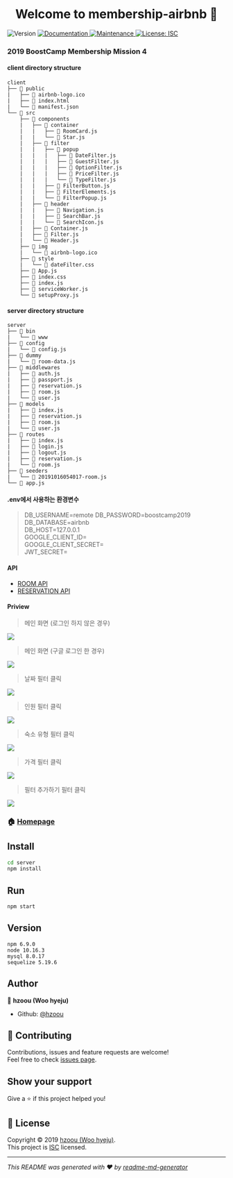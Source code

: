 <h1 align="center">Welcome to membership-airbnb 👋</h1>
<p>
  <img alt="Version" src="https://img.shields.io/badge/version-1.0.0-blue.svg?cacheSeconds=2592000" />
  <a href="https://github.com/hzoou/membership-airbnb#readme" target="_blank">
    <img alt="Documentation" src="https://img.shields.io/badge/documentation-yes-brightgreen.svg" />
  </a>
  <a href="https://github.com/hzoou/membership-airbnb/graphs/commit-activity" target="_blank">
    <img alt="Maintenance" src="https://img.shields.io/badge/Maintained%3F-yes-green.svg" />
  </a>
  <a href="https://github.com/hzoou/membership-airbnb/blob/master/LICENSE" target="_blank">
    <img alt="License: ISC" src="https://img.shields.io/github/license/hzoou/membership-airbnb" />
  </a>
</p>

### 2019 BoostCamp Membership Mission 4
#### client directory structure
  ```
  client
  ├── 📂 public
  |   ├── 📄 airbnb-logo.ico
  |   ├── 📄 index.html
  |   └── 📄 manifest.json
  └── 📂 src
      ├── 📂 components
      |   ├── 📂 container
      |   |   ├── 📄 RoomCard.js
      |   |   └── 📄 Star.js
      |   ├── 📂 filter
      |   |   ├── 📂 popup
      |   |   |   ├── 📄 DateFilter.js
      |   |   |   ├── 📄 GuestFilter.js
      |   |   |   ├── 📄 OptionFilter.js
      |   |   |   ├── 📄 PriceFilter.js
      |   |   |   └── 📄 TypeFilter.js
      |   |   ├── 📄 FilterButton.js
      |   |   ├── 📄 FilterElements.js
      |   |   └── 📄 FilterPopup.js
      |   ├── 📂 header
      |   |   ├── 📄 Navigation.js
      |   |   ├── 📄 SearchBar.js
      |   |   └── 📄 SearchIcon.js
      |   ├── 📄 Container.js
      |   ├── 📄 Filter.js
      |   └── 📄 Header.js
      ├── 📂 img
      |   └── 📄 airbnb-logo.ico
      ├── 📂 style
      |   └── 📄 dateFilter.css
      ├── 📄 App.js
      ├── 📄 index.css
      ├── 📄 index.js
      ├── 📄 serviceWorker.js
      └── 📄 setupProxy.js
  ```

#### server directory structure
  ```
  server
  ├── 📂 bin
  |   └── 📄 www
  ├── 📂 config
  |   └── 📄 config.js
  ├── 📂 dummy
  |   └── 📄 room-data.js
  ├── 📂 middlewares
  |   ├── 📄 auth.js
  |   ├── 📄 passport.js
  |   ├── 📄 reservation.js
  |   ├── 📄 room.js
  |   └── 📄 user.js
  ├── 📂 models
  |   ├── 📄 index.js
  |   ├── 📄 reservation.js
  |   ├── 📄 room.js
  |   └── 📄 user.js
  ├── 📂 routes
  |   ├── 📄 index.js
  |   ├── 📄 login.js
  |   ├── 📄 logout.js
  |   ├── 📄 reservation.js
  |   └── 📄 room.js
  ├── 📂 seeders
  |   └── 📄 20191016054017-room.js
  └── 📄 app.js
  ```

#### .env에서 사용하는 환경변수
> DB_USERNAME=remote
> DB_PASSWORD=boostcamp2019\
> DB_DATABASE=airbnb\
> DB_HOST=127.0.0.1\
> GOOGLE_CLIENT_ID=\
> GOOGLE_CLIENT_SECRET=\
> JWT_SECRET=

#### API
- [ROOM API](https://github.com/hzoou/membership-airbnb/wiki/ROOM-API)
- [RESERVATION API](https://github.com/hzoou/membership-airbnb/wiki/RESERVATION-API)

#### Priview
> 메인 화면 (로그인 하지 않은 경우)
> 
![](https://i.imgur.com/hfZqHnA.jpg)

> 메인 화면 (구글 로그인 한 경우)
> 
![](https://i.imgur.com/TkOepsY.jpg)


> 날짜 필터 클릭
> 
![](https://i.imgur.com/E4U3q9s.png)

> 인원 필터 클릭
>
![](https://i.imgur.com/auEHbue.jpg)

> 숙소 유형 필터 클릭
> 
![](https://i.imgur.com/qk4vM0R.jpg)

> 가격 필터 클릭
> 
![](https://i.imgur.com/NgraFhT.jpg)

> 필터 추가하기 필터 클릭
> 
![](https://i.imgur.com/TNWnhKm.jpg)




### 🏠 [Homepage](https://github.com/hzoou/membership-airbnb#readme)

## Install

```sh
cd server
npm install
```

## Run

```sh
npm start
```

## Version
```shell script
npm 6.9.0
node 10.16.3
mysql 8.0.17
sequelize 5.19.6
```

## Author

👤 **hzoou (Woo hyeju)**

* Github: [@hzoou](https://github.com/hzoou)

## 🤝 Contributing

Contributions, issues and feature requests are welcome!<br />Feel free to check [issues page](https://github.com/hzoou/membership-airbnb/issues).

## Show your support

Give a ⭐️ if this project helped you!

## 📝 License

Copyright © 2019 [hzoou (Woo hyeju)](https://github.com/hzoou).<br />
This project is [ISC](https://github.com/hzoou/membership-airbnb/blob/master/LICENSE) licensed.

***
_This README was generated with ❤️ by [readme-md-generator](https://github.com/kefranabg/readme-md-generator)_